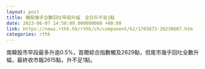 ```yaml
---
layout: post
title: 韓股幾乎全數回吐早段升幅　全日升不足1點
date: 2023-06-07 14:58:09.000000000 +08:00
link: https://news.rthk.hk/rthk/ch/component/k2/1703873-20230607.htm
categories: rthk
---
```


南韓股市早段最多升逾0.5%，首爾綜合指數觸及2629點，但尾市幾乎回吐全數升幅，最終收市報2615點，升不足1點。
